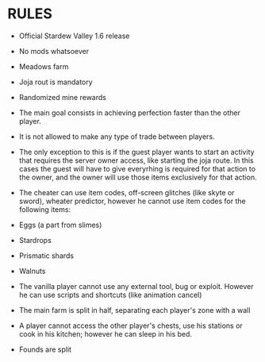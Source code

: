 # RULES
- Official Stardew Valley 1.6 release
- No mods whatsoever
- Meadows farm
- Joja rout is mandatory
- Randomized mine rewards

- The main goal consists in achieving perfection faster than the other player.
- It is not allowed to make any type of trade between players.
 - The only exception to this is if the guest player wants to start an activity that requires the server owner access, like starting the joja route. In this cases the guest will have to give everyrhing is required for that action to the owner, and the owner will use those items exclusively for that action.
- The cheater can use item codes, off-screen glitches (like skyte or sword), wheater predictor, however he cannot use item codes for the following items:
 - Eggs (a part from slimes)
 - Stardrops
 - Prismatic shards
 - Walnuts
- The vanilla player cannot use any external tool, bug or exploit. However he can use scripts and shortcuts (like animation cancel)

- The main farm is split in half, separating each player's zone with a wall
- A player cannot access the other player's chests, use his stations or cook in his kitchen; however he can sleep in his bed.
- Founds are split
